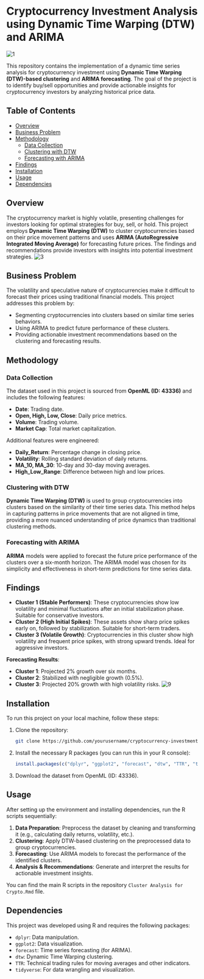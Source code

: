 # Cryptocurrency Investment Analysis using Dynamic Time Warping (DTW) and ARIMA

![1](https://github.com/user-attachments/assets/5b8ce5fd-bafa-4f47-a9a3-32fabdd70681)


This repository contains the implementation of a dynamic time series analysis for cryptocurrency investment using **Dynamic Time Warping (DTW)-based clustering** and **ARIMA forecasting**. The goal of the project is to identify buy/sell opportunities and provide actionable insights for cryptocurrency investors by analyzing historical price data.

## Table of Contents
- [Overview](#overview)
- [Business Problem](#business-problem)
- [Methodology](#methodology)
  - [Data Collection](#data-collection)
  - [Clustering with DTW](#clustering-with-dtw)
  - [Forecasting with ARIMA](#forecasting-with-arima)
- [Findings](#findings)
- [Installation](#installation)
- [Usage](#usage)
- [Dependencies](#dependencies)

## Overview
The cryptocurrency market is highly volatile, presenting challenges for investors looking for optimal strategies for buy, sell, or hold. This project employs **Dynamic Time Warping (DTW)** to cluster cryptocurrencies based on their price movement patterns and uses **ARIMA (AutoRegressive Integrated Moving Average)** for forecasting future prices. The findings and recommendations provide investors with insights into potential investment strategies.
![3](https://github.com/user-attachments/assets/34a86466-d238-4af5-8b3b-f4460b69a79b)

## Business Problem
The volatility and speculative nature of cryptocurrencies make it difficult to forecast their prices using traditional financial models. This project addresses this problem by:
- Segmenting cryptocurrencies into clusters based on similar time series behaviors.
- Using ARIMA to predict future performance of these clusters.
- Providing actionable investment recommendations based on the clustering and forecasting results.

## Methodology

### Data Collection
The dataset used in this project is sourced from **OpenML (ID: 43336)** and includes the following features:
- **Date**: Trading date.
- **Open, High, Low, Close**: Daily price metrics.
- **Volume**: Trading volume.
- **Market Cap**: Total market capitalization.

Additional features were engineered:
- **Daily_Return**: Percentage change in closing price.
- **Volatility**: Rolling standard deviation of daily returns.
- **MA_10, MA_30**: 10-day and 30-day moving averages.
- **High_Low_Range**: Difference between high and low prices.

### Clustering with DTW
**Dynamic Time Warping (DTW)** is used to group cryptocurrencies into clusters based on the similarity of their time series data. This method helps in capturing patterns in price movements that are not aligned in time, providing a more nuanced understanding of price dynamics than traditional clustering methods.

### Forecasting with ARIMA
**ARIMA** models were applied to forecast the future price performance of the clusters over a six-month horizon. The ARIMA model was chosen for its simplicity and effectiveness in short-term predictions for time series data.

## Findings

- **Cluster 1 (Stable Performers)**: These cryptocurrencies show low volatility and minimal fluctuations after an initial stabilization phase. Suitable for conservative investors.
- **Cluster 2 (High Initial Spikes)**: These assets show sharp price spikes early on, followed by stabilization. Suitable for short-term traders.
- **Cluster 3 (Volatile Growth)**: Cryptocurrencies in this cluster show high volatility and frequent price spikes, with strong upward trends. Ideal for aggressive investors.

**Forecasting Results**:
- **Cluster 1**: Projected 2% growth over six months.
- **Cluster 2**: Stabilized with negligible growth (0.5%).
- **Cluster 3**: Projected 20% growth with high volatility risks.
![9](https://github.com/user-attachments/assets/45a2e70c-90f4-40bc-8612-4b4668a4decd)


## Installation

To run this project on your local machine, follow these steps:

1. Clone the repository:
   ```bash
   git clone https://github.com/yourusername/cryptocurrency-investment-analysis.git
   ```

2. Install the necessary R packages (you can run this in your R console):
   ```R
   install.packages(c("dplyr", "ggplot2", "forecast", "dtw", "TTR", "tidyverse"))
   ```

3. Download the dataset from OpenML (ID: 43336).

## Usage

After setting up the environment and installing dependencies, run the R scripts sequentially:

1. **Data Preparation**: Preprocess the dataset by cleaning and transforming it (e.g., calculating daily returns, volatility, etc.).
2. **Clustering**: Apply DTW-based clustering on the preprocessed data to group cryptocurrencies.
3. **Forecasting**: Use ARIMA models to forecast the performance of the identified clusters.
4. **Analysis & Recommendations**: Generate and interpret the results for actionable investment insights.

You can find the main R scripts in the repository `Cluster Analysis for Crypto.Rmd` file.

## Dependencies

This project was developed using R and requires the following packages:
- `dplyr`: Data manipulation.
- `ggplot2`: Data visualization.
- `forecast`: Time series forecasting (for ARIMA).
- `dtw`: Dynamic Time Warping clustering.
- `TTR`: Technical trading rules for moving averages and other indicators.
- `tidyverse`: For data wrangling and visualization.
